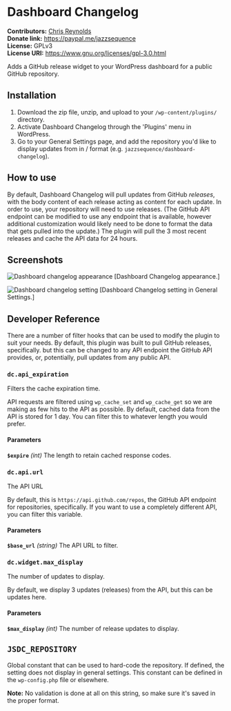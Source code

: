 # Dashboard Changelog

**Contributors:** [Chris Reynolds](https://chrisreynolds.io)  
**Donate link:** https://paypal.me/jazzsequence  
**License:** GPLv3  
**License URI:** https://www.gnu.org/licenses/gpl-3.0.html  

Adds a GitHub release widget to your WordPress dashboard for a public GitHub repository.

## Installation ##

1. Download the zip file, unzip, and upload to your `/wp-content/plugins/` directory.
2. Activate Dashboard Changelog through the 'Plugins' menu in WordPress.
3. Go to your General Settings page, and add the repository you'd like to display updates from in <owner>/<repository-name> format (e.g. `jazzsequence/dashboard-changelog`).

## How to use ##
By default, Dashboard Changelog will pull updates from GitHub _releases_, with the body content of each release acting as content for each update. In order to use, your repository will need to use releases. (The GitHub API endpoint can be modified to use any endpoint that is available, however additional customization would likely need to be done to format the data that gets pulled into the update.) The plugin will pull the 3 most recent releases and cache the API data for 24 hours.

## Screenshots ##

![Dashboard changelog appearance](https://i.imgur.com/HxQ52rS.png)
[Dashboard Changelog appearance.]

![Dashboard changelog setting](https://i.imgur.com/3Nyhg5m.png)
[Dashboard Changelog setting in General Settings.]

## Developer Reference ##

There are a number of filter hooks that can be used to modify the plugin to suit your needs. By default, this plugin was built to pull GitHub releases, specifically. but this can be changed to any API endpoint the GitHub API provides, or, potentially, pull updates from any public API.

### `dc.api_expiration`
Filters the cache expiration time.

API requests are filtered using `wp_cache_set` and `wp_cache_get` so we are making as few hits to the API as possible. By default, cached data from the API is stored for 1 day. You can filter this to whatever length you would prefer.

#### Parameters

**`$expire`** _(int)_ The length to retain cached response codes.

### `dc.api.url`
The API URL

By default, this is `https://api.github.com/repos`, the GitHub API endpoint for repositories, specifically. If you want to use a completely different API, you can filter this variable.

#### Parameters
**`$base_url`** _(string)_ The API URL to filter.

### `dc.widget.max_display`
The number of updates to display.

By default, we display 3 updates (releases) from the API, but this can be updates here.

#### Parameters
**`$max_display`** _(int)_ The number of release updates to display.

## `JSDC_REPOSITORY`
Global constant that can be used to hard-code the repository. If defined, the setting does not display in general settings. This constant can be defined in the `wp-config.php` file or elsewhere.

**Note:** No validation is done at all on this string, so make sure it's saved in the proper format.
